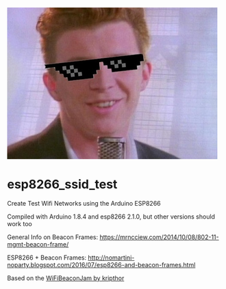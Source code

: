 ![esp8266_ssid_test](https://raw.githubusercontent.com/jonfairbanks/esp8266_ssid_test/master/rick.jpg)

# esp8266_ssid_test
Create Test Wifi Networks using the Arduino ESP8266

Compiled with Arduino 1.8.4 and esp8266 2.1.0, but other versions should work too

General Info on Beacon Frames:
https://mrncciew.com/2014/10/08/802-11-mgmt-beacon-frame/

ESP8266 + Beacon Frames:
http://nomartini-noparty.blogspot.com/2016/07/esp8266-and-beacon-frames.html

Based on the [WiFiBeaconJam by kripthor](https://github.com/kripthor/WiFiBeaconJam)
